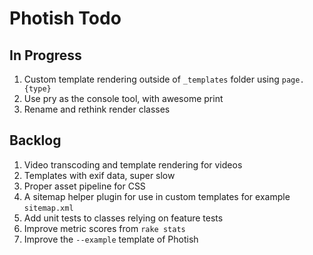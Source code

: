 # Photish Todo

## In Progress

1. Custom template rendering outside of `_templates` folder using `page.{type}`
1. Use pry as the console tool, with awesome print
1. Rename and rethink render classes

## Backlog

1. Video transcoding and template rendering for videos
1. Templates with exif data, super slow
1. Proper asset pipeline for CSS
1. A sitemap helper plugin for use in custom templates for example
   `sitemap.xml`
1. Add unit tests to classes relying on feature tests
1. Improve metric scores from `rake stats`
1. Improve the `--example` template of Photish
